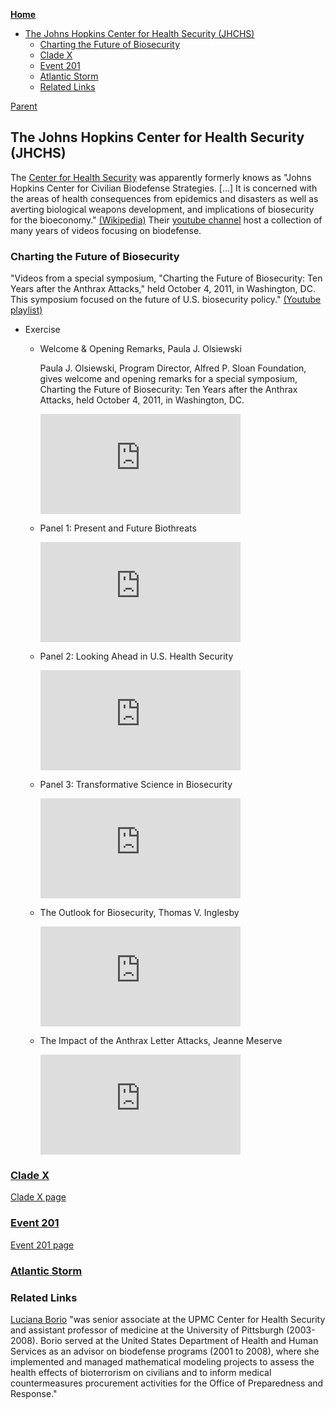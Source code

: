 <!-- START doctoc generated TOC please keep comment here to allow auto update -->
<!-- DON'T EDIT THIS SECTION, INSTEAD RE-RUN doctoc TO UPDATE -->
**[Home](#pages/blog/cv19/index)**

- [The Johns Hopkins Center for Health Security (JHCHS)](#the-johns-hopkins-center-for-health-security-jhchs)
  - [Charting the Future of Biosecurity](#charting-the-future-of-biosecurity)
  - [Clade X](#clade-x)
  - [Event 201](#event-201)
  - [Atlantic Storm](#atlantic-storm)
  - [Related Links](#related-links)

<!-- END doctoc generated TOC please keep comment here to allow auto update -->

[Parent](#pages/blog/cv19/index)

## The Johns Hopkins Center for Health Security (JHCHS)

The [Center for Health Security](https://www.centerforhealthsecurity.org/) was 
apparently formerly knows as "Johns Hopkins Center for Civilian Biodefense 
Strategies. [...] It is concerned with the areas of health consequences from 
epidemics and disasters as well as averting biological weapons development, 
and implications of biosecurity for the bioeconomy." 
[(Wikipedia)](https://en.wikipedia.org/wiki/Johns_Hopkins_Center_for_Health_Security)
Their [youtube channel](https://www.youtube.com/user/biosecuritycntr/featured)
host a collection of many years of videos focusing on biodefense.

### Charting the Future of Biosecurity

"Videos from a special symposium, "Charting the Future of Biosecurity: Ten 
Years after the Anthrax Attacks," held October 4, 2011, in Washington, DC. 
This symposium focused on the future of U.S. biosecurity policy."
[(Youtube playlist)](https://www.youtube.com/playlist?list=PL894DCBC7B3A3E4FF)

- Exercise

  - Welcome & Opening Remarks, Paula J. Olsiewski

	Paula J. Olsiewski, Program Director, Alfred P. Sloan Foundation, 
	gives welcome and opening remarks for a special symposium, Charting the 
	Future of Biosecurity: Ten Years after the Anthrax Attacks, held October 
	4, 2011, in Washington, DC.
	<iframe width="320" height="160" src="https://www.youtube.com/embed/AOafUygnsZQ" frameborder="0" allow="accelerometer; autoplay; encrypted-media; gyroscope; picture-in-picture" allowfullscreen></iframe>

  - Panel 1: Present and Future Biothreats

	<iframe width="320" height="160" src="https://www.youtube.com/embed/cUJxZr6le-g" frameborder="0" allow="accelerometer; autoplay; encrypted-media; gyroscope; picture-in-picture" allowfullscreen></iframe>

  - Panel 2: Looking Ahead in U.S. Health Security
	
	<iframe width="320" height="160" src="https://www.youtube.com/embed/Kwh1NXt19GI" frameborder="0" allow="accelerometer; autoplay; encrypted-media; gyroscope; picture-in-picture" allowfullscreen></iframe>

  - Panel 3: Transformative Science in Biosecurity
	
	<iframe width="320" height="160" src="https://www.youtube.com/embed/qDMCLeMy9Uc" frameborder="0" allow="accelerometer; autoplay; encrypted-media; gyroscope; picture-in-picture" allowfullscreen></iframe>

  - The Outlook for Biosecurity, Thomas V. Inglesby

	<iframe width="320" height="160" src="https://www.youtube.com/embed/bYC1bhrElwU" frameborder="0" allow="accelerometer; autoplay; encrypted-media; gyroscope; picture-in-picture" allowfullscreen></iframe>

  - The Impact of the Anthrax Letter Attacks, Jeanne Meserve

	<iframe width="320" height="160" src="https://www.youtube.com/embed/yTMNB78XJ5A" frameborder="0" allow="accelerometer; autoplay; encrypted-media; gyroscope; picture-in-picture" allowfullscreen></iframe>




### [Clade X](#pages/blog/cv19/clade-x)

[Clade X page](#pages/blog/cv19/clade-x)

### [Event 201](#pages/blog/cv19/event-201)

[Event 201 page](#pages/blog/cv19/event-201)

### [Atlantic Storm](https://en.wikipedia.org/wiki/Atlantic_Storm)



### Related Links

[Luciana Borio](https://en.wikipedia.org/wiki/Luciana_Borio) "was senior 
associate at the UPMC Center for Health Security and assistant professor of 
medicine at the University of Pittsburgh (2003-2008). Borio served at the 
United States Department of Health and Human Services as an advisor on 
biodefense programs (2001 to 2008), where she implemented and managed 
mathematical modeling projects to assess the health effects of bioterrorism on 
civilians and to inform medical countermeasures procurement activities for the 
Office of Preparedness and Response."





